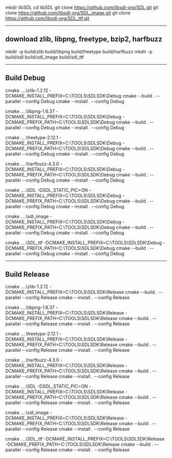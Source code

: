 mkdir libSDL
cd libSDL
git clone https://github.com/libsdl-org/SDL.git
git clone https://github.com/libsdl-org/SDL_image.git
git clone https://github.com/libsdl-org/SDL_ttf.git

---
download zlib, libpng, freetype, bzip2, harfbuzz
---
mkdir -p build/zlib build/libpng build/freetype build/harfbuzz 
mkdir -p build/sdl build/sdl_image build/sdl_ttf

---
Build Debug
---
cmake ..\..\zlib-1.2.12 -DCMAKE_INSTALL_PREFIX=C:\TOOLS\SDLSDK\Debug
cmake --build . --parallel --config Debug
cmake --install . --config Debug

cmake ..\..\libpng-1.6.37 -DCMAKE_INSTALL_PREFIX=C:\TOOLS\SDLSDK\Debug -DCMAKE_PREFIX_PATH=C:\TOOLS\SDLSDK\Debug
cmake --build . --parallel --config Debug
cmake --install . --config Debug

cmake ..\..\freetype-2.12.1 -DCMAKE_INSTALL_PREFIX=C:\TOOLS\SDLSDK\Debug -DCMAKE_PREFIX_PATH=C:\TOOLS\SDLSDK\Debug
cmake --build . --parallel --config Debug
cmake --install . --config Debug

cmake ..\..\harfbuzz-4.3.0 -DCMAKE_INSTALL_PREFIX=C:\TOOLS\SDLSDK\Debug -DCMAKE_PREFIX_PATH=C:\TOOLS\SDLSDK\Debug
cmake --build . --parallel --config Debug
cmake --install . --config Debug

cmake ..\..\SDL -DSDL_STATIC_PIC=ON -DCMAKE_INSTALL_PREFIX=C:\TOOLS\SDLSDK\Debug -DCMAKE_PREFIX_PATH=C:\TOOLS\SDLSDK\Debug
cmake --build . --parallel --config Debug
cmake --install . --config Debug

cmake ..\..\sdl_image -DCMAKE_INSTALL_PREFIX=C:\TOOLS\SDLSDK\Debug -DCMAKE_PREFIX_PATH=C:\TOOLS\SDLSDK\Debug
cmake --build . --parallel --config Debug
cmake --install . --config Debug

cmake ..\..\SDL_ttf -DCMAKE_INSTALL_PREFIX=C:\TOOLS\SDLSDK\Debug -DCMAKE_PREFIX_PATH=C:\TOOLS\SDLSDK\Debug
cmake --build . --parallel --config Debug
cmake --install . --config Debug

---
Build Release
---
cmake ..\..\zlib-1.2.12 -DCMAKE_INSTALL_PREFIX=C:\TOOLS\SDLSDK\Release
cmake --build . --parallel --config Release
cmake --install . --config Release

cmake ..\..\libpng-1.6.37 -DCMAKE_INSTALL_PREFIX=C:\TOOLS\SDLSDK\Release -DCMAKE_PREFIX_PATH=C:\TOOLS\SDLSDK\Release
cmake --build . --parallel --config Release
cmake --install . --config Release

cmake ..\..\freetype-2.12.1 -DCMAKE_INSTALL_PREFIX=C:\TOOLS\SDLSDK\Release -DCMAKE_PREFIX_PATH=C:\TOOLS\SDLSDK\Release
cmake --build . --parallel --config Release
cmake --install . --config Release

cmake ..\..\harfbuzz-4.3.0 -DCMAKE_INSTALL_PREFIX=C:\TOOLS\SDLSDK\Release -DCMAKE_PREFIX_PATH=C:\TOOLS\SDLSDK\Release
cmake --build . --parallel --config Release
cmake --install . --config Release

cmake ..\..\SDL -DSDL_STATIC_PIC=ON -DCMAKE_INSTALL_PREFIX=C:\TOOLS\SDLSDK\Release -DCMAKE_PREFIX_PATH=C:\TOOLS\SDLSDK\Release
cmake --build . --parallel --config Release
cmake --install . --config Release

cmake ..\..\sdl_image -DCMAKE_INSTALL_PREFIX=C:\TOOLS\SDLSDK\Release -DCMAKE_PREFIX_PATH=C:\TOOLS\SDLSDK\Release
cmake --build . --parallel --config Release
cmake --install . --config Release

cmake ..\..\SDL_ttf -DCMAKE_INSTALL_PREFIX=C:\TOOLS\SDLSDK\Release -DCMAKE_PREFIX_PATH=C:\TOOLS\SDLSDK\Release
cmake --build . --parallel --config Release
cmake --install . --config Release











